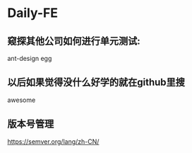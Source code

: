 # Daily-FE

## 窥探其他公司如何进行单元测试:
ant-design
egg

## 以后如果觉得没什么好学的就在github里搜
awesome

## 版本号管理
https://semver.org/lang/zh-CN/
